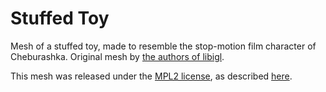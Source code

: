 # Stuffed Toy

Mesh of a stuffed toy, made to resemble the stop-motion film character of Cheburashka.
Original mesh by [the authors of libigl](https://github.com/libigl/libigl-tutorial-data).

This mesh was released under the [MPL2 license](https://www.mozilla.org/en-US/MPL/2.0/), as described [here](https://libigl.github.io/LICENSE/).

